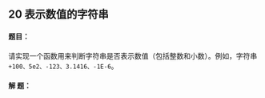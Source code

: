 ## 20 表示数值的字符串

#### 题目：

请实现一个函数用来判断字符串是否表示数值（包括整数和小数）。例如，字符串`+100、5e2、-123、3.1416、-1E-6`。



#### 解 题：

